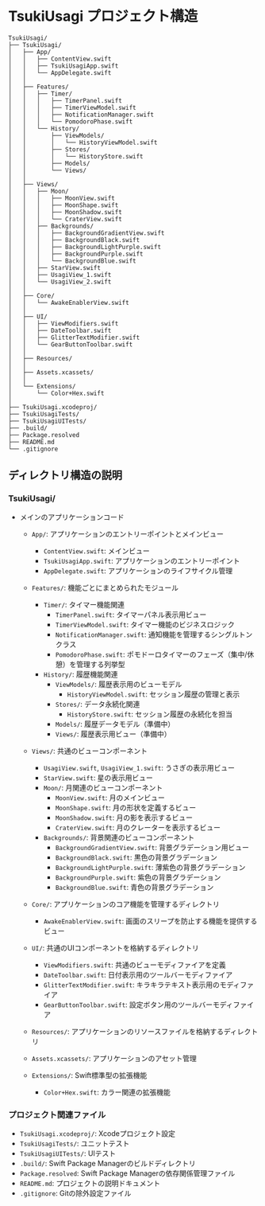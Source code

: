# TsukiUsagi プロジェクト構造

```
TsukiUsagi/
├── TsukiUsagi/
│   ├── App/
│   │   ├── ContentView.swift
│   │   ├── TsukiUsagiApp.swift
│   │   └── AppDelegate.swift
│   │
│   ├── Features/
│   │   ├── Timer/
│   │   │   ├── TimerPanel.swift
│   │   │   ├── TimerViewModel.swift
│   │   │   ├── NotificationManager.swift
│   │   │   └── PomodoroPhase.swift
│   │   └── History/
│   │       ├── ViewModels/
│   │       │   └── HistoryViewModel.swift
│   │       ├── Stores/
│   │       │   └── HistoryStore.swift
│   │       ├── Models/
│   │       └── Views/
│   │
│   ├── Views/
│   │   ├── Moon/
│   │   │   ├── MoonView.swift
│   │   │   ├── MoonShape.swift
│   │   │   ├── MoonShadow.swift
│   │   │   └── CraterView.swift
│   │   ├── Backgrounds/
│   │   │   ├── BackgroundGradientView.swift
│   │   │   ├── BackgroundBlack.swift
│   │   │   ├── BackgroundLightPurple.swift
│   │   │   ├── BackgroundPurple.swift
│   │   │   └── BackgroundBlue.swift
│   │   ├── StarView.swift
│   │   ├── UsagiView_1.swift
│   │   └── UsagiView_2.swift
│   │
│   ├── Core/
│   │   └── AwakeEnablerView.swift
│   │
│   ├── UI/
│   │   ├── ViewModifiers.swift
│   │   ├── DateToolbar.swift
│   │   ├── GlitterTextModifier.swift
│   │   └── GearButtonToolbar.swift
│   │
│   ├── Resources/
│   │
│   ├── Assets.xcassets/
│   │
│   └── Extensions/
│       └── Color+Hex.swift
│
├── TsukiUsagi.xcodeproj/
├── TsukiUsagiTests/
├── TsukiUsagiUITests/
├── .build/
├── Package.resolved
├── README.md
└── .gitignore
```

## ディレクトリ構造の説明

### TsukiUsagi/
- メインのアプリケーションコード
  - `App/`: アプリケーションのエントリーポイントとメインビュー
    - `ContentView.swift`: メインビュー
    - `TsukiUsagiApp.swift`: アプリケーションのエントリーポイント
    - `AppDelegate.swift`: アプリケーションのライフサイクル管理

  - `Features/`: 機能ごとにまとめられたモジュール
    - `Timer/`: タイマー機能関連
      - `TimerPanel.swift`: タイマーパネル表示用ビュー
      - `TimerViewModel.swift`: タイマー機能のビジネスロジック
      - `NotificationManager.swift`: 通知機能を管理するシングルトンクラス
      - `PomodoroPhase.swift`: ポモドーロタイマーのフェーズ（集中/休憩）を管理する列挙型
    - `History/`: 履歴機能関連
      - `ViewModels/`: 履歴表示用のビューモデル
        - `HistoryViewModel.swift`: セッション履歴の管理と表示
      - `Stores/`: データ永続化関連
        - `HistoryStore.swift`: セッション履歴の永続化を担当
      - `Models/`: 履歴データモデル（準備中）
      - `Views/`: 履歴表示用ビュー（準備中）

  - `Views/`: 共通のビューコンポーネント
    - `UsagiView.swift`, `UsagiView_1.swift`: うさぎの表示用ビュー
    - `StarView.swift`: 星の表示用ビュー
    - `Moon/`: 月関連のビューコンポーネント
      - `MoonView.swift`: 月のメインビュー
      - `MoonShape.swift`: 月の形状を定義するビュー
      - `MoonShadow.swift`: 月の影を表示するビュー
      - `CraterView.swift`: 月のクレーターを表示するビュー
    - `Backgrounds/`: 背景関連のビューコンポーネント
      - `BackgroundGradientView.swift`: 背景グラデーション用ビュー
      - `BackgroundBlack.swift`: 黒色の背景グラデーション
      - `BackgroundLightPurple.swift`: 薄紫色の背景グラデーション
      - `BackgroundPurple.swift`: 紫色の背景グラデーション
      - `BackgroundBlue.swift`: 青色の背景グラデーション

  - `Core/`: アプリケーションのコア機能を管理するディレクトリ
    - `AwakeEnablerView.swift`: 画面のスリープを防止する機能を提供するビュー

  - `UI/`: 共通のUIコンポーネントを格納するディレクトリ
    - `ViewModifiers.swift`: 共通のビューモディファイアを定義
    - `DateToolbar.swift`: 日付表示用のツールバーモディファイア
    - `GlitterTextModifier.swift`: キラキラテキスト表示用のモディファイア
    - `GearButtonToolbar.swift`: 設定ボタン用のツールバーモディファイア

  - `Resources/`: アプリケーションのリソースファイルを格納するディレクトリ

  - `Assets.xcassets/`: アプリケーションのアセット管理

  - `Extensions/`: Swift標準型の拡張機能
    - `Color+Hex.swift`: カラー関連の拡張機能

### プロジェクト関連ファイル
- `TsukiUsagi.xcodeproj/`: Xcodeプロジェクト設定
- `TsukiUsagiTests/`: ユニットテスト
- `TsukiUsagiUITests/`: UIテスト
- `.build/`: Swift Package Managerのビルドディレクトリ
- `Package.resolved`: Swift Package Managerの依存関係管理ファイル
- `README.md`: プロジェクトの説明ドキュメント
- `.gitignore`: Gitの除外設定ファイル